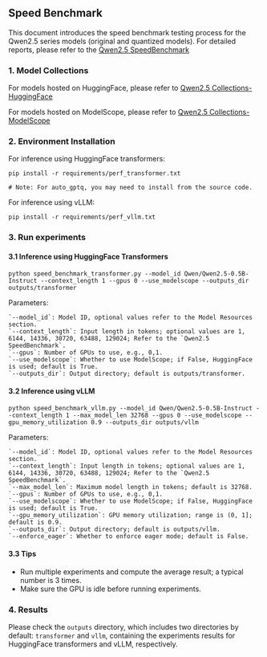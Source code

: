 ## Speed Benchmark

This document introduces the speed benchmark testing process for the Qwen2.5 series models (original and quantized models). For detailed reports, please refer to the [Qwen2.5 SpeedBenchmark](../../docs/source/benchmark/speed_benchmark.rst)

### 1. Model Collections

For models hosted on HuggingFace, please refer to [Qwen2.5 Collections-HuggingFace](https://huggingface.co/collections/Qwen/qwen25-66e81a666513e518adb90d9e)

For models hosted on ModelScope, please refer to [Qwen2.5 Collections-ModelScope](https://modelscope.cn/collections/Qwen25-dbc4d30adb768)

### 2. Environment Installation

For inference using HuggingFace transformers:

```shell
pip install -r requirements/perf_transformer.txt

# Note: For auto_gptq, you may need to install from the source code.
```

For inference using vLLM:

```shell
pip install -r requirements/perf_vllm.txt

```


### 3. Run experiments

#### 3.1 Inference using HuggingFace Transformers

```shell
python speed_benchmark_transformer.py --model_id Qwen/Qwen2.5-0.5B-Instruct --context_length 1 --gpus 0 --use_modelscope --outputs_dir outputs/transformer

```

Parameters:

    `--model_id`: Model ID, optional values refer to the Model Resources section.  
    `--context_length`: Input length in tokens; optional values are 1, 6144, 14336, 30720, 63488, 129024; Refer to the `Qwen2.5 SpeedBenchmark`.  
    `--gpus`: Number of GPUs to use, e.g., 0,1.  
    `--use_modelscope`: Whether to use ModelScope; if False, HuggingFace is used; default is True.  
    `--outputs_dir`: Output directory; default is outputs/transformer.  


#### 3.2 Inference using vLLM

```shell
python speed_benchmark_vllm.py --model_id Qwen/Qwen2.5-0.5B-Instruct --context_length 1 --max_model_len 32768 --gpus 0 --use_modelscope --gpu_memory_utilization 0.9 --outputs_dir outputs/vllm

```

Parameters:

    `--model_id`: Model ID, optional values refer to the Model Resources section.  
    `--context_length`: Input length in tokens; optional values are 1, 6144, 14336, 30720, 63488, 129024; Refer to the `Qwen2.5 SpeedBenchmark`.  
    `--max_model_len`: Maximum model length in tokens; default is 32768.  
    `--gpus`: Number of GPUs to use, e.g., 0,1.  
    `--use_modelscope`: Whether to use ModelScope; if False, HuggingFace is used; default is True.  
    `--gpu_memory_utilization`: GPU memory utilization; range is (0, 1]; default is 0.9.  
    `--outputs_dir`: Output directory; default is outputs/vllm.  
    `--enforce_eager`: Whether to enforce eager mode; default is False.  


#### 3.3 Tips

- Run multiple experiments and compute the average result; a typical number is 3 times.
- Make sure the GPU is idle before running experiments.


### 4. Results

Please check the `outputs` directory, which includes two directories by default: `transformer` and `vllm`, containing the experiments results for HuggingFace transformers and vLLM, respectively.


